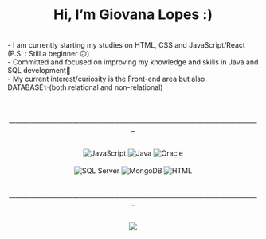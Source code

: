 <div align = "center">

# Hi, I’m Giovana Lopes :) 
<br>
</div>
 - I am currently starting my studies on HTML, CSS and JavaScript/React (P.S. : Still a beginner 🙃)
<br>
 - Committed and focused on improving my knowledge and skills in Java and SQL development📌
<br>
 - My current interest/curiosity is the Front-end area but also DATABASE✨(both relational and non-relational) 
<br>
<br>
<br>
<div style="text-align:center">
  <p align ="center">_______________________________________________________________________________
    </p>
<br>
<div align = "center" >
    <img align ="center" alt="JavaScript" src="https://img.shields.io/badge/JavaScript-a9116a?style=for-the-badge&logo=javascript&logoColor=white" />
    <img align ="center" alt="Java" src="https://img.shields.io/badge/Java-a9116a?style=for-the-badge&logo=java&logoColor=white" />
    <img align="center" alt="Oracle" src="https://img.shields.io/badge/Oracle-a9116a?style=for-the-badge&logo=Oracle&logoColor=white" />
    <br>
    <br>
    <img align="center" alt="SQL Server" src="https://img.shields.io/badge/Microsoft%20SQL%20Server-a9116a?style=for-the-badge&logo=microsoft%20sql%20server&logoColor=white"/>
    <img align="center" alt="MongoDB" src="https://img.shields.io/badge/MongoDB-a9116a?style=for-the-badge&logo=mongodb&logoColor=white" />  
    <img align="center" alt="HTML" src="https://img.shields.io/badge/HTML5-a9116a?style=for-the-badge&logo=html5&logoColor=white" />
<br>
<br>
<div style="text-align:center">
  <p align ="center">_______________________________________________________________________________
  </p>
<br>
<a href="https://github.com/glopes2003">
  <img src="https://github-readme-stats.vercel.app/api?username=glopes2003&show_icons=true&bg_color=DEG,b4a7d6,6fa8dc&title_color=a9116a&hide_border=true&text_color=05213b&icon_color=a9116a"/>
</div>
